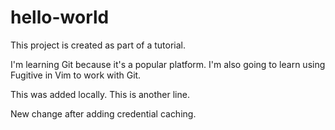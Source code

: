# hello-world
This project is created as part of a tutorial.

I'm learning Git because it's a popular platform.
I'm also going to learn using Fugitive in Vim to work with Git.

This was added locally.
This is another line.

New change after adding credential caching.
